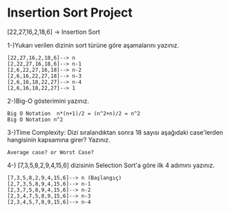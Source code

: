 # Insertion Sort Project

[22,27,16,2,18,6] -> Insertion Sort




 
1-)Yukarı verilen dizinin sort türüne göre aşamalarını yazınız.
```
[22,27,16,2,18,6]--> n
[2,22,27,16,18,6]--> n-1
[2,6,22,27,16,18]--> n-2
[2,6,16,22,27,18]--> n-3
[2,6,16,18,22,27]--> n-4
[2,6,16,18,22,27]--> 1
```
2-)Big-O gösterimini yazınız.

```
Big O Notation  n*(n+1)/2 = (n^2+n)/2 = n^2 
Big O Notation n^2
```
3-)Time Complexity: Dizi sıralandıktan sonra 18 sayısı aşağıdaki case'lerden hangisinin kapsamına girer? Yazınız.

```
Average case? or Worst Case?
```

4-) [7,3,5,8,2,9,4,15,6] dizisinin Selection Sort'a göre ilk 4 adımını yazınız.

```
[7,3,5,8,2,9,4,15,6]--> n (Başlangıç)
[2,7,3,5,8,9,4,15,6]--> n-1
[2,3,7,5,8,9,4,15,6]--> n-2
[2,3,4,7,5,8,9,15,6]--> n-3
[2,3,4,5,7,8,9,15,6]--> n-4
```
